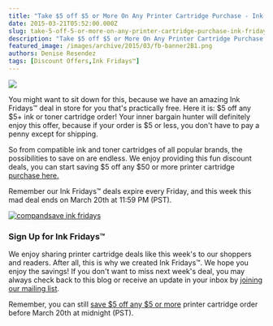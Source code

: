 ```yaml
---
title: "Take $5 off $5 or More On Any Printer Cartridge Purchase - Ink Fridays™"
date: 2015-03-21T05:52:00.000Z
slug: take-5-off-5-or-more-on-any-printer-cartridge-purchase-ink-fridays
description: "Take $5 off $5 or More On Any Printer Cartridge Purchase - Ink Fridays™"
featured_image: /images/archive/2015/03/fb-banner2B1.png
authors: Denise Resendez
tags: [Discount Offers,Ink Fridays™]
---
```


[![](/blog/images/ink-fridays-5off5.png)](https://www.compandsave.com/ink-fridays)

You might want to sit down for this, because we have an amazing Ink Fridays™ deal in store for you that's practically free. Here it is: $5 off any $5+ ink or toner cartridge order! Your inner bargain hunter will definitely enjoy this offer, because if your order is $5 or less, you don't have to pay a penny except for shipping.

So from compatible ink and toner cartridges of all popular brands, the possibilities to save on are endless. We enjoy providing this fun discount deals, you can start saving $5 off any $50 or more printer cartridge [purchase here.](https://www.compandsave.com/ink-fridays)

Remember our Ink Fridays™ deals expire every Friday, and this week this mad deal ends on March 20th at 11:59 PM (PST). 

[![compandsave ink fridays ](/blog/images/Order-Now.png "Shop Now")](https://www.compandsave.com/ink-fridays)

### Sign Up for Ink Fridays™

We enjoy sharing printer cartridge deals like this week's to our shoppers and readers. After all, this is why we created Ink Fridays™. We hope you enjoy the savings! If you don't want to miss next week's deal, you may always check back to this blog or receive an update in your inbox by [joining our mailing list](https://www.compandsave.com/ink-fridays).

Remember, you can still [save $5 off any $5 or more](https://www.compandsave.com/ink-fridays) printer cartridge order before March 20th at midnight (PST).